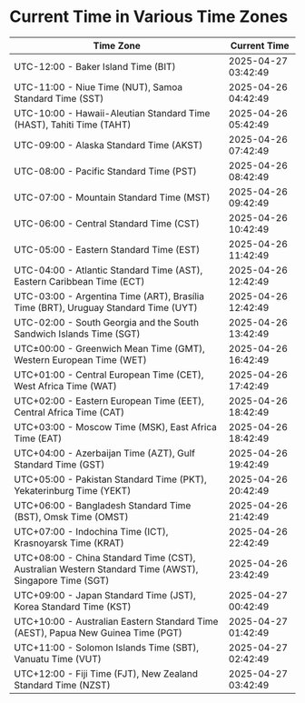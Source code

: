 # Current Time in Various Time Zones

| Time Zone | Current Time |
|-----------|--------------|
| UTC-12:00 - Baker Island Time (BIT) | 2025-04-27 03:42:49 |
| UTC-11:00 - Niue Time (NUT), Samoa Standard Time (SST) | 2025-04-26 04:42:49 |
| UTC-10:00 - Hawaii-Aleutian Standard Time (HAST), Tahiti Time (TAHT) | 2025-04-26 05:42:49 |
| UTC-09:00 - Alaska Standard Time (AKST) | 2025-04-26 07:42:49 |
| UTC-08:00 - Pacific Standard Time (PST) | 2025-04-26 08:42:49 |
| UTC-07:00 - Mountain Standard Time (MST) | 2025-04-26 09:42:49 |
| UTC-06:00 - Central Standard Time (CST) | 2025-04-26 10:42:49 |
| UTC-05:00 - Eastern Standard Time (EST) | 2025-04-26 11:42:49 |
| UTC-04:00 - Atlantic Standard Time (AST), Eastern Caribbean Time (ECT) | 2025-04-26 12:42:49 |
| UTC-03:00 - Argentina Time (ART), Brasília Time (BRT), Uruguay Standard Time (UYT) | 2025-04-26 12:42:49 |
| UTC-02:00 - South Georgia and the South Sandwich Islands Time (SGT) | 2025-04-26 13:42:49 |
| UTC±00:00 - Greenwich Mean Time (GMT), Western European Time (WET) | 2025-04-26 16:42:49 |
| UTC+01:00 - Central European Time (CET), West Africa Time (WAT) | 2025-04-26 17:42:49 |
| UTC+02:00 - Eastern European Time (EET), Central Africa Time (CAT) | 2025-04-26 18:42:49 |
| UTC+03:00 - Moscow Time (MSK), East Africa Time (EAT) | 2025-04-26 18:42:49 |
| UTC+04:00 - Azerbaijan Time (AZT), Gulf Standard Time (GST) | 2025-04-26 19:42:49 |
| UTC+05:00 - Pakistan Standard Time (PKT), Yekaterinburg Time (YEKT) | 2025-04-26 20:42:49 |
| UTC+06:00 - Bangladesh Standard Time (BST), Omsk Time (OMST) | 2025-04-26 21:42:49 |
| UTC+07:00 - Indochina Time (ICT), Krasnoyarsk Time (KRAT) | 2025-04-26 22:42:49 |
| UTC+08:00 - China Standard Time (CST), Australian Western Standard Time (AWST), Singapore Time (SGT) | 2025-04-26 23:42:49 |
| UTC+09:00 - Japan Standard Time (JST), Korea Standard Time (KST) | 2025-04-27 00:42:49 |
| UTC+10:00 - Australian Eastern Standard Time (AEST), Papua New Guinea Time (PGT) | 2025-04-27 01:42:49 |
| UTC+11:00 - Solomon Islands Time (SBT), Vanuatu Time (VUT) | 2025-04-27 02:42:49 |
| UTC+12:00 - Fiji Time (FJT), New Zealand Standard Time (NZST) | 2025-04-27 03:42:49 |
